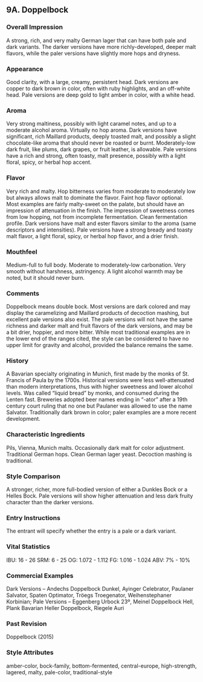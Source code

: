 ## 9A. Doppelbock

### Overall Impression

A strong, rich, and very malty German lager that can have both pale and dark variants. The darker versions have more richly-developed, deeper malt flavors, while the paler versions have slightly more hops and dryness.

### Appearance

Good clarity, with a large, creamy, persistent head. Dark versions are copper to dark brown in color, often with ruby highlights, and an off-white head. Pale versions are deep gold to light amber in color, with a white head.

### Aroma

Very strong maltiness, possibly with light caramel notes, and up to a moderate alcohol aroma. Virtually no hop aroma. Dark versions have significant, rich Maillard products, deeply toasted malt, and possibly a slight chocolate-like aroma that should never be roasted or burnt. Moderately-low dark fruit, like plums, dark grapes, or fruit leather, is allowable. Pale versions have a rich and strong, often toasty, malt presence, possibly with a light floral, spicy, or herbal hop accent.

### Flavor

Very rich and malty. Hop bitterness varies from moderate to moderately low but always allows malt to dominate the flavor. Faint hop flavor optional. Most examples are fairly malty-sweet on the palate, but should have an impression of attenuation in the finish. The impression of sweetness comes from low hopping, not from incomplete fermentation. Clean fermentation profile. Dark versions have malt and ester flavors similar to the aroma (same descriptors and intensities). Pale versions have a strong bready and toasty malt flavor, a light floral, spicy, or herbal hop flavor, and a drier finish.

### Mouthfeel

Medium-full to full body. Moderate to moderately-low carbonation. Very smooth without harshness, astringency. A light alcohol warmth may be noted, but it should never burn.

### Comments

Doppelbock means double bock. Most versions are dark colored and may display the caramelizing and Maillard products of decoction mashing, but excellent pale versions also exist. The pale versions will not have the same richness and darker malt and fruit flavors of the dark versions, and may be a bit drier, hoppier, and more bitter. While most traditional examples are in the lower end of the ranges cited, the style can be considered to have no upper limit for gravity and alcohol, provided the balance remains the same.

### History

A Bavarian specialty originating in Munich, first made by the monks of St. Francis of Paula by the 1700s. Historical versions were less well-attenuated than modern interpretations, thus with higher sweetness and lower alcohol levels. Was called “liquid bread” by monks, and consumed during the Lenten fast. Breweries adopted beer names ending in “-ator” after a 19th century court ruling that no one but Paulaner was allowed to use the name Salvator. Traditionally dark brown in color; paler examples are a more recent development.

### Characteristic Ingredients

Pils, Vienna, Munich malts. Occasionally dark malt for color adjustment. Traditional German hops. Clean German lager yeast. Decoction mashing is traditional.

### Style Comparison

A stronger, richer, more full-bodied version of either a Dunkles Bock or a Helles Bock. Pale versions will show higher attenuation and less dark fruity character than the darker versions.

### Entry Instructions

The entrant will specify whether the entry is a pale or a dark variant.

### Vital Statistics

IBU: 16 - 26
SRM: 6 - 25
OG: 1.072 - 1.112
FG: 1.016 - 1.024
ABV: 7% - 10%

### Commercial Examples

Dark Versions – Andechs Doppelbock Dunkel, Ayinger Celebrator, Paulaner Salvator, Spaten Optimator, Tröegs Troegenator, Weihenstephaner Korbinian; Pale Versions – Eggenberg Urbock 23º, Meinel Doppelbock Hell, Plank Bavarian Heller Doppelbock, Riegele Auri

### Past Revision

Doppelbock (2015)

### Style Attributes

amber-color, bock-family, bottom-fermented, central-europe, high-strength, lagered, malty, pale-color, traditional-style